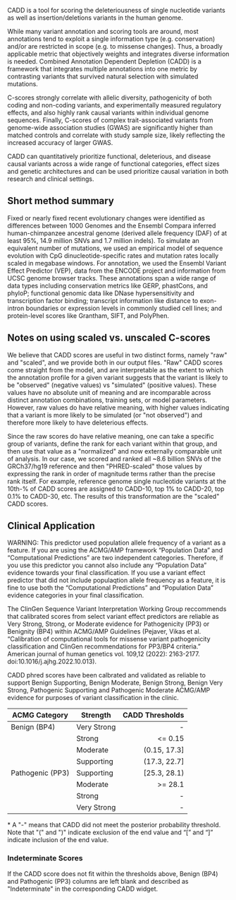 CADD is a tool for scoring the deleteriousness of single nucleotide variants as well as insertion/deletions variants in the human genome.

While many variant annotation and scoring tools are around, most annotations tend to exploit a single information type (e.g. conservation) and/or are restricted in scope (e.g. to missense changes). Thus, a broadly applicable metric that objectively weights and integrates diverse information is needed. Combined Annotation Dependent Depletion (CADD) is a framework that integrates multiple annotations into one metric by contrasting variants that survived natural selection with simulated mutations.

C-scores strongly correlate with allelic diversity, pathogenicity of both coding and non-coding variants, and experimentally measured regulatory effects, and also highly rank causal variants within individual genome sequences. Finally, C-scores of complex trait-associated variants from genome-wide association studies (GWAS) are significantly higher than matched controls and correlate with study sample size, likely reflecting the increased accuracy of larger GWAS.

CADD can quantitatively prioritize functional, deleterious, and disease causal variants across a wide range of functional categories, effect sizes and genetic architectures and can be used prioritize causal variation in both research and clinical settings. 

## Short method summary

Fixed or nearly fixed recent evolutionary changes were identified as differences between 1000 Genomes and the Ensembl Compara inferred human-chimpanzee ancestral genome (derived allele frequency (DAF) of at least 95%, 14.9 million SNVs and 1.7 million indels). To simulate an equivalent number of mutations, we used an empirical model of sequence evolution with CpG dinucleotide-specific rates and mutation rates locally scaled in megabase windows. For annotation, we used the Ensembl Variant Effect Predictor (VEP), data from the ENCODE project and information from UCSC genome browser tracks. These annotations span a wide range of data types including conservation metrics like GERP, phastCons, and phyloP; functional genomic data like DNase hypersensitivity and transcription factor binding; transcript information like distance to exon-intron boundaries or expression levels in commonly studied cell lines; and protein-level scores like Grantham, SIFT, and PolyPhen. 

## Notes on using scaled vs. unscaled C-scores

We believe that CADD scores are useful in two distinct forms, namely "raw" and "scaled", and we provide both in our output files. "Raw" CADD scores come straight from the model, and are interpretable as the extent to which the annotation profile for a given variant suggests that the variant is likely to be "observed" (negative values) vs "simulated" (positive values). These values have no absolute unit of meaning and are incomparable across distinct annotation combinations, training sets, or model parameters. However, raw values do have relative meaning, with higher values indicating that a variant is more likely to be simulated (or "not observed") and therefore more likely to have deleterious effects.

Since the raw scores do have relative meaning, one can take a specific group of variants, define the rank for each variant within that group, and then use that value as a "normalized" and now externally comparable unit of analysis. In our case, we scored and ranked all ~8.6 billion SNVs of the GRCh37/hg19 reference and then "PHRED-scaled" those values by expressing the rank in order of magnitude terms rather than the precise rank itself. For example, reference genome single nucleotide variants at the 10th-% of CADD scores are assigned to CADD-10, top 1% to CADD-20, top 0.1% to CADD-30, etc. The results of this transformation are the "scaled" CADD scores. 


## Clinical Application

WARNING: This predictor used population allele frequency of a variant as a feature. If you are using the ACMG/AMP framework “Population Data” and “Computational Predictions” are two independent categories. Therefore, if you use this predictor you cannot also include any “Population Data” evidence towards your final classification. If you use a variant effect predictor that did not include populaqtion allele frequency as a feature, it is fine to use both the “Computational Predictions” and “Population Data” evidence categories in your final classification.

The ClinGen Sequence Variant Interpretation Working Group reccommends that calibrated scores from select variant effect predictors are reliable as Very Strong, Strong, or Moderate evidence for Pathogenicity (PP3) or Benignity (BP4) within ACMG/AMP Guidelines (Pejaver, Vikas et al. “Calibration of computational tools for missense variant pathogenicity classification and ClinGen recommendations for PP3/BP4 criteria.” American journal of human genetics vol. 109,12 (2022): 2163-2177. doi:10.1016/j.ajhg.2022.10.013).

CADD phred scores have been calbrated and validated as reliable to support Benign Supporting, Benign Moderate, Benign Strong, Benign Very Strong, Pathogenic Supporting and Pathogenic Moderate ACMG/AMP evidence for purposes of variant classification in the clinic.

| ACMG Category    | Strength    | CADD Thresholds |
|------------------|-------------|----------------:|
| Benign (BP4)     | Very Strong | -               |
|                  | Strong      | <= 0.15         |
|                  | Moderate    | (0.15, 17.3]    |
|                  | Supporting  | (17.3, 22.7]    |
| Pathogenic (PP3) | Supporting  | [25.3, 28.1)    |
|                  | Moderate    | >= 28.1         |
|                  | Strong      | -               |
|                  | Very Strong | -               |

\* A "-" means that CADD did not meet the posterior probability threshold. Note that "(" and ")" indicate exclusion of the end value and “[” and “]” indicate inclusion of the end value.

### Indeterminate Scores

If the CADD score does not fit within the thresholds above, Benign (BP4) and Pathogenic (PP3) columns are left blank and described as "Indeterminate" in the corresponding CADD widget.
